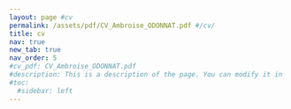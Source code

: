 ```yaml
---
layout: page #cv
permalink: /assets/pdf/CV_Ambroise_ODONNAT.pdf #/cv/
title: cv
nav: true
new_tab: true
nav_order: 5
#cv_pdf: CV_Ambroise_ODONNAT.pdf
#description: This is a description of the page. You can modify it in '_pages/cv.md'. You can also change or remove the top pdf download button.
#toc:
  #sidebar: left
---
```

